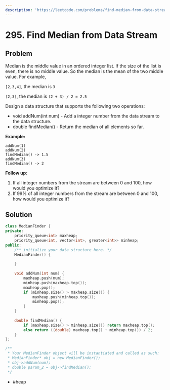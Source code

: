 ```yaml
---
description: 'https://leetcode.com/problems/find-median-from-data-stream/'
---
```


# 295. Find Median from Data Stream

## Problem

Median is the middle value in an ordered integer list. If the size of the list is even, there is no middle value. So the median is the mean of the two middle value. For example,

`[2,3,4]`, the median is `3`

`[2,3]`, the median is `(2 + 3) / 2 = 2.5`

Design a data structure that supports the following two operations:

* void addNum\(int num\) - Add a integer number from the data stream to the data structure.
* double findMedian\(\) - Return the median of all elements so far.

**Example:**

```text
addNum(1)
addNum(2)
findMedian() -> 1.5
addNum(3) 
findMedian() -> 2
```

**Follow up:**

1. If all integer numbers from the stream are between 0 and 100, how would you optimize it?
2. If 99% of all integer numbers from the stream are between 0 and 100, how would you optimize it?

## Solution

```cpp
class MedianFinder {
private:
    priority_queue<int> maxheap;
    priority_queue<int, vector<int>, greater<int>> minheap;
public:
    /** initialize your data structure here. */
    MedianFinder() {
        
    }
    
    void addNum(int num) {
        maxheap.push(num);
        minheap.push(maxheap.top());
        maxheap.pop();
        if (minheap.size() > maxheap.size()) {
            maxheap.push(minheap.top());
            minheap.pop();
        }
    }
    
    double findMedian() {
        if (maxheap.size() > minheap.size()) return maxheap.top();
        else return ((double) maxheap.top() + minheap.top()) / 2;
    }
};

/**
 * Your MedianFinder object will be instantiated and called as such:
 * MedianFinder* obj = new MedianFinder();
 * obj->addNum(num);
 * double param_2 = obj->findMedian();
 */
```

* \#heap

